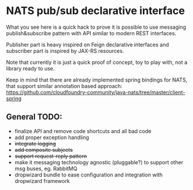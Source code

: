 # NATS pub/sub declarative interface

What you see here is a quick hack to prove it is possible to use messaging publish&subscribe pattern with API similar to modern REST interfaces.

Publisher part is heavy inspired on Feign declarative interfaces and subscriber part is inspired by JAX-RS resources.

Note that currently it is just a quick proof of concept, toy to play with, not a library ready to use.

Keep in mind that there are already implemented spring bindings for NATS, that support similar annotation based approach:
https://github.com/cloudfoundry-community/java-nats/tree/master/client-spring

## General TODO:

  * finalize API and remove code shortcuts and all bad code
  * add proper exception handling
  * ~~integrate logging~~
  * ~~add composite subjects~~
  * ~~support request-reply pattern~~
  * make it messaging technology agnostic (pluggable?) to support other msg buses, eg. RabbitMQ
  * dropwizard bundle to ease configuration and integration with dropwizard framework
